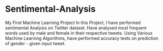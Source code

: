 # Sentimental-Analysis
My First Machine Learning Project
In this Project, I have performed sentimental Analysis on Twitter dataset.
Have analysed most frequent words used by male and female in their respective tweets.
Using Various Machine Learning Algorithms, have performed accuracy tests on prediction of gender - given input tweet.
